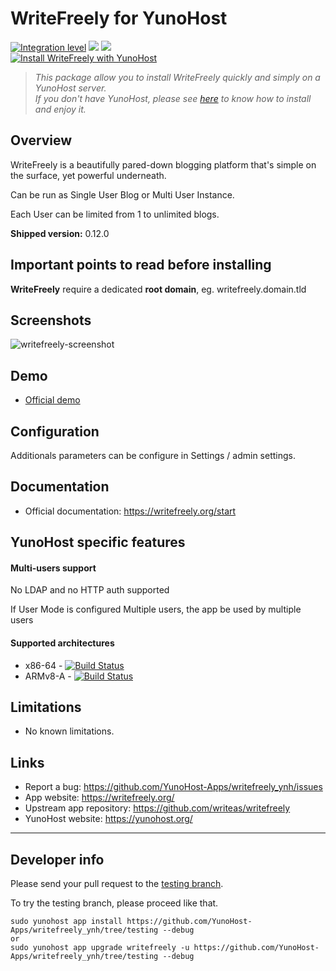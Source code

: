 # WriteFreely for YunoHost

[![Integration level](https://dash.yunohost.org/integration/writefreely.svg)](https://dash.yunohost.org/appci/app/writefreely) ![](https://ci-apps.yunohost.org/ci/badges/writefreely.status.svg) ![](https://ci-apps.yunohost.org/ci/badges/writefreely.maintain.svg)  
[![Install WriteFreely with YunoHost](https://install-app.yunohost.org/install-with-yunohost.png)](https://install-app.yunohost.org/?app=writefreely)

> *This package allow you to install WriteFreely quickly and simply on a YunoHost server.  
If you don't have YunoHost, please see [here](https://yunohost.org/#/install) to know how to install and enjoy it.*

## Overview
WriteFreely is a beautifully pared-down blogging platform that's simple on the surface, yet powerful underneath.

Can be run as Single User Blog or Multi User Instance.

Each User can be limited from 1 to unlimited blogs.

**Shipped version:** 0.12.0

## Important points to read before installing

**WriteFreely** require a dedicated **root domain**, eg. writefreely.domain.tld

## Screenshots

![writefreely-screenshot](https://writefreely.org/img/screens/pencil-reader.png)

## Demo

* [Official demo](https://write.as/new)

## Configuration

Additionals parameters can be configure in Settings / admin settings.

## Documentation

 * Official documentation: https://writefreely.org/start

## YunoHost specific features

#### Multi-users support

No LDAP and no HTTP auth supported

If User Mode is configured Multiple users, the app be used by multiple users

#### Supported architectures

* x86-64 - [![Build Status](https://ci-apps.yunohost.org/ci/logs/writefreely%20%28Apps%29.svg)](https://ci-apps.yunohost.org/ci/apps/writefreely/)
* ARMv8-A - [![Build Status](https://ci-apps-arm.yunohost.org/ci/logs/writefreely%20%28Apps%29.svg)](https://ci-apps-arm.yunohost.org/ci/apps/writefreely/)

## Limitations

* No known limitations.

## Links

 * Report a bug: https://github.com/YunoHost-Apps/writefreely_ynh/issues
 * App website: https://writefreely.org/
 * Upstream app repository: https://github.com/writeas/writefreely
 * YunoHost website: https://yunohost.org/

---

## Developer info

Please send your pull request to the [testing branch](https://github.com/YunoHost-Apps/writefreely_ynh/tree/testing).

To try the testing branch, please proceed like that.
```
sudo yunohost app install https://github.com/YunoHost-Apps/writefreely_ynh/tree/testing --debug
or
sudo yunohost app upgrade writefreely -u https://github.com/YunoHost-Apps/writefreely_ynh/tree/testing --debug
```
